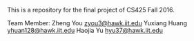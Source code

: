 This is a repository for the final project of CS425 Fall 2016.

Team Member:	Zheng You		zyou3@hawk.iit.edu
				Yuxiang Huang	yhuan128@hawk.iit.edu
				Haojia Yu 		hyu37@hawk.iit.edu